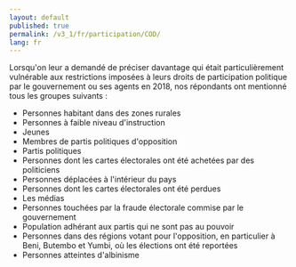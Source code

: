 ```yaml
---
layout: default
published: true
permalink: /v3_1/fr/participation/COD/
lang: fr
---
```


Lorsqu'on leur a demandé de préciser davantage qui était particulièrement vulnérable aux restrictions imposées à leurs droits de participation politique par le gouvernement ou ses agents en 2018, nos répondants ont mentionné tous les groupes suivants :
- Personnes habitant dans des zones rurales
- Personnes à faible niveau d'instruction
-	Jeunes
-	Membres de partis politiques d'opposition
-	Partis politiques
-	Personnes dont les cartes électorales ont été achetées par des politiciens
-	Personnes déplacées à l'intérieur du pays
-	Personnes dont les cartes électorales ont été perdues
-	Les médias
-	Personnes touchées par la fraude électorale commise par le gouvernement
-	Population adhérant aux partis qui ne sont pas au pouvoir
- Personnes dans des régions votant pour l'opposition, en particulier à Beni, Butembo et Yumbi, où les élections ont été reportées
-	Personnes atteintes d'albinisme
